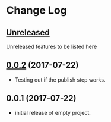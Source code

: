 # Change Log

## [Unreleased](https://github.com/krimzenNinja/krimzen-ninja-logging/compare/v0.0.2...HEAD)

Unreleased features to be listed here

## [0.0.2](https://github.com/krimzenNinja/krimzen-ninja-logging/compare/v0.0.1...v0.0.2) (2017-07-22)

* Testing out if the publish step works.

## 0.0.1 (2017-07-22)

* initial release of empty project.
